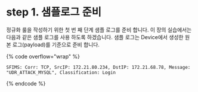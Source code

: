 # step 1. 샘플로그 준비

정규화 룰을 작성하기 위한 첫 번 째 단계 샘플 로그를 준비 합니다. 이 장의 실습에서는 다음과 같은 샘플 로그를 사용 하도록 하겠습니다. 샘플 로그는 Device에서 생성한 원본 로그(payload)를 기준으로 준비 합니다.

{% code overflow="wrap" %}
```
SFIMS: Corr: TCP, SrcIP: 172.21.80.234, DstIP: 172.21.68.78, Message: "UDR_ATTACK_MYSQL", Classification: Login
```
{% endcode %}
